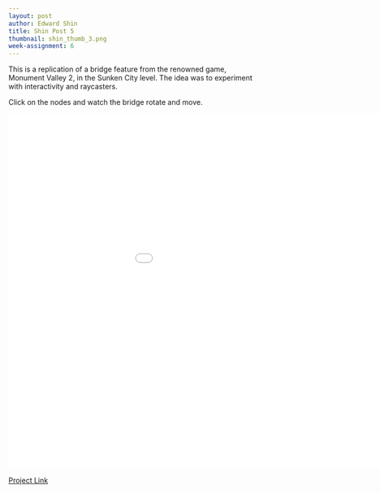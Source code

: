 ```yaml
---
layout: post
author: Edward Shin
title: Shin Post 5
thumbnail: shin_thumb_3.png
week-assignment: 6
---
```


This is a replication of a bridge feature from the renowned game, Monument Valley 2, in the Sunken City level.
The idea was to experiment with interactivity and raycasters.

Click on the nodes and watch the bridge rotate and move.

<embed src="edwardsh_6/index.html" width="1100px" height="700px">


<a href="edwardsh_6/index.html">Project Link</a>

